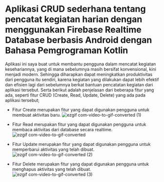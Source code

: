 # Aplikasi CRUD sederhana tentang pencatat kegiatan harian dengan menggunakan Firebase Realtime Database berbasis Android dengan Bahasa Pemgrograman Kotlin 
Aplikasi ini saya buat untuk membantu pengguna dalam mencatat kegiatan kesehariannya, yang di mana sebelumnya masih bersifat konvensional, kini menjadi modern. Sehingga diharapkan dapat meningkatkan produktivitas dari pengguna itu sendiri, karena kegiatan yang dilakukan dapat lebih efektif dan efisien lagi dari sebelumnya berkat bantuan pencatatan kegiatan dari aplikasi tersebut. Serta berikut adalah penjelasan dari beberapa fitur yang ada, seperti fitur CRUD (Create, Read, Update, Delete) yang ada pada aplikasi tersebut;

* Fitur Create merupakan fitur yang dapat digunakan pengguna untuk membuat aktivitas baru.
  ![ezgif com-video-to-gif-converted (1)](https://github.com/ahmadaufaghani/simple-crud-firebase/assets/91787354/015e894f-49ae-47cb-963f-7eaa92707c41)

* Fitur Read merupakan fitur yang dapat digunakan pengguna untuk membaca aktivitas dari database secara realtime.
  ![ezgif com-video-to-gif-converted](https://github.com/ahmadaufaghani/simple-crud-firebase/assets/91787354/b81f8572-3556-4ea7-a929-cc5631de18f4)

* Fitur Update merupakan fitur yang dapat digunakan pengguna untuk memperbarui aktivitas yang telah dibuat.
  ![ezgif com-video-to-gif-converted (2)](https://github.com/ahmadaufaghani/simple-crud-firebase/assets/91787354/b133cda4-64ff-4a89-b1ad-d5813d961b09)

* Fitur Delete merupakan fitur yang dapat digunakan pengguna untuk menghapus aktivitas yang telah dibuat.
  ![ezgif com-video-to-gif-converted (3)](https://github.com/ahmadaufaghani/simple-crud-firebase/assets/91787354/fca4543b-97a3-49a2-9254-f5e93f4579e4)

